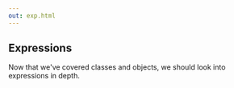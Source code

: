 ```yaml
---
out: exp.html
---
```


Expressions
-----------

Now that we've covered classes and objects, we should look into expressions in depth.
